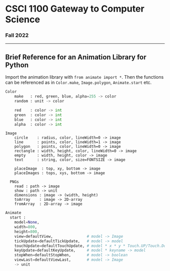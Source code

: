 # CSCI 1100 Gateway to Computer Science

### Fall 2022

---

## Brief Reference for an Animation Library for Python

Import the animation library with `from animate import *`. Then the functions can be referenced as in `Color.make`, `Image.polygon`, `Animate.start` etc.

```python
Color
    make   : red, green, blue, alpha=255 -> color
    random : unit -> color

    red    : color -> int
    green  : color -> int
    blue   : color -> int
    alpha  : color -> int
```
    
```pyton
Image
    circle    : radius, color, lineWidth=0 -> image
    line      : points, color, lineWidth=1 -> image
    polygon   : points, color, lineWidth=0 -> image
    rectangle : width, height, color, lineWidth=0 -> image
    empty     : width, height, color -> image
    text      : string, color, size=FONTSIZE -> image
    
    placeImage  : top, xy, bottom -> image
    placeImages : tops, xys, bottom -> image 
    
  PNGs
    read : path -> image
    show : path -> unit
    dimensions : image -> (width, height)
    toArray    : image -> 2D-array
    fromArray  : 2D-array -> image
```

```python
Animate
  start :
    model=None,
    width=800,
    height=800,
    view=defaultView,               # model -> Image
    tickUpdate=defaultTickUpdate,   # model -> model
    touchUpdate=defaultTouchUpdate, # model * x * y * Touch.UP/Touch.Down -> model
    keyUpdate=defaultKeyUpdate,     # model * keyname -> model
    stopWhen=defaultStopWhen,       # model -> boolean
    viewLast=defaultViewLast,       # model -> Image
    -> unit
```
